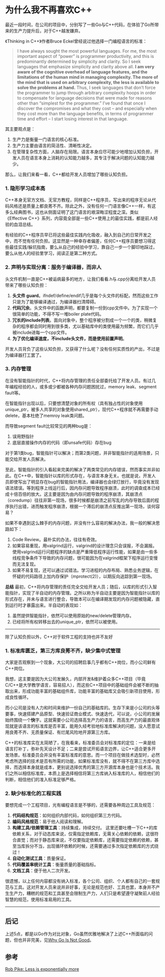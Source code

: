 # 为什么我不再喜欢C++

最近一段时间，在公司的项目中，分别写了一些Go与C++代码，在体验了Go所带来的生产力提升后，对于C++越发嫌弃。

《Thinking in C++》作者Bruce Eckel曾经说过他选择一门编程语言的标准：
> I have always sought the most powerful languages. For me, the most important aspect of “power” is programmer productivity, and this is predominantly determined by simplicity and clarity. So I seek languages that emphasize simplicity and clarity above all. **I am very aware of the cognitive overhead of language features, and the limitations of the human mind in managing complexity. The more of the mind that is used on arbitrary complexity, the less is available to solve the problems at hand.** Thus, I seek languages that don’t force the programmer to jump through arbitrary complexity hoops in order to compensate for language decisions that were made for reasons other than “simplest for the programmer.” I’ve found that once I discover the compromises and what they cost – and especially when they cost more than the language benefits, in terms of programmer time and effort – I start losing interest in that language.

其主要观点是：

1. 生产力是衡量一门语言的核心标准。
1. 生产力主要由语言的简洁性、清晰性决定。
1. 在管理复杂性方面，人脑存在局限。语言本身应尽可能少地增加认知负担，开发人员在语言本身上消耗的认知能力越多，其专注于解决问题的认知能力越少。

那么，让我们来看一看，C++都给开发人员增加了哪些认知负担。

### 1. 隐形学习成本高
C++本身无官方文档、无官方教程，同样是C++程序员，写出来的程序无论从代码风格还是质量上都良莠不齐。除此之外，没有任何一门语言像C++一样，有这多么经典图书，这也从侧面证明了这门语言的艰深晦涩程度之深。类似《Effective C++》系列，内容竟全部是一些C++使用上的最佳实践，都是前人经验的血泪总结。

有经验的C++程序员早已将这些最佳实践内化吸收，融入到自己的日常开发之中，而不觉有任何负担。这显然是一种幸存者偏差，任何C++程序员要想习得这些最佳实践/躲坑指南，要么从自己的经验中学习，靠自己一步一个脚印地踩过，要么从他人的经验里学习，阅读正是第二种方式。

### 2. 声明与实现分离：服务于编译器，而非人
头文件机制一直是C++被诟病最多的地方，让我们看看.h与.cpp分离给开发人员带来了哪些认知负担：

1. **头文件 guard**。ifndef/define/endif几乎是每个头文件的标配，然而这些工作只是为了能够编译通过，为编译器扫清障碍。
2. **代码冗余**。头文件中的函数声明，都要复制一份到cpp文件中。为了实现一个很简单的功能，不得不写一堆boiler plate代码。
3. **冗长的include列表**。面向对象中，整个程序被分割成一个一个的类，稍微复杂的程序都会同时用到很多类，尤以基础库中的类使用最为频繁，而它们几乎被include进每一个cpp文件。
4. **为了优化编译速度，不include头文件，而是使用前置声明**。

开发人员背负了这些认知负担，又获得了什么呢？没有任何实质性的产出，不过是为编译器打工罢了。

### 3. 内存管理
在没有智能指针的时代，C++将内存管理的责任全部委托给了开发人员。有过几年编程经验的人，或多或少都被各种内存问题困扰过，memory leak、segment fault等。

在智能指针出现以后，只要想清楚对象的所有权（具有独占性的对象使用unique_ptr，被多人共享的对象使用shared_ptr），现代C++程序就不再需要手动delete，基本杜绝了memroy leak类问题。

而导致segment fault比较常见的两种bug是：

1. 误用野指针
2. 底层直接操作内存的代码（即unsafe代码）存在bug

对于第1类bug，智能指针可以解决；而第2类问题，并非智能指针的适用场景，只能交给开发人员解决。

至此，智能指针的引入看起来完美的解决了两类常见的内存错误，然而事实并非如此。在C++中，智能指针以库的形式存在，与语言本身无关。也就是说，开发人员即使写出了明显存在bug的智能指针用法，编译器也会绿灯放行，毕竟没有发现语法错误。等到程序上线运行后，因内存问题导致程序崩溃，此时的调查成本已经成十倍百倍的放大。这主要是因为由内存问题导致的程序崩溃，其崩溃点（coredump）往往非第一现场，很多时候都是崩溃之前写乱的内存导致后面的程序执行出错，进而触发程序崩溃，根据一个滞后的崩溃点反推出第一现场，谈何容易？

如果不幸遇到这么棘手的内存问题，并没有什么容易的解决办法，我一般的解决思路如下：

1. Code Review。最朴实的办法，往往有奇效。
1. 如果容易重现，用valgrind运行，valgrind的设计理念只会误报，不会漏报。使用valgrind运行问题程序的缺点是严重降低程序运行性能，如果是由一些多线程竞争条件下导致的内存问题，很可能因为在valgrind框架下程序运行变慢而无法复现。
1. 如果不易复现，还可以通过试错法。学习进程的内存布局、熟悉业务逻辑，在怀疑的代码路径上加内存保护（mprotect(2)），以期反向追踪到第一现场。

**总结**
最初，C++将内存管理的责任完全交给开发人员；随后，以库的形式引入智能指针，实现了半自动的内存管理。之所以称为半自动主要是因为智能指针以库的形式存在，并未与语言进行整合，导致本可以在编译期发现的内存问题被隐藏，直到运行时才暴露出来。半自动的表现如：

1. 虽然提供智能指针，依然可以使用原始的new/delete管理内存。
1. 已经将所有权转移出去的unique_ptr，依然可以被使用。

---
除了认知负担以外，C++对于软件工程的支持也并不友好
### 1. 标准库匮乏，第三方库良莠不齐，缺少集中式管理

大家是否观察到一个现象，大公司的招聘启事几乎都有C++岗位，而小公司鲜有C++岗位。

我想，这主要是因为大公司发展久，内部开发&维护着众多C++项目（毕竟C/C++是大学教学语言，容易招人），而这些C++项目中的基础组件会被不断的抽取出来，形成功能丰富的基础组件库，功能丰富的基础库又会吸引新项目使用，形成良性循环。

而小公司是没有人力和时间来维护一份自己的基础库的。生存下来是小公司的头等要事，快速搭建产品原型、快速验证商业模式、快速迭代，可以说，小公司的发展始终围绕一个**快**字。这就需要小公司选择高生产力的语言，而高生产力的最直观体现就是该语言的标准库是否丰富，能用久经考验地标准库解决的问题，没人愿意试用良莠不齐、无质量保证、有烂尾风险地开源第三方库。

C++的标准库实在太简陋了，在我看来，标准委员会对标准库的定位：一来是给语言打补丁，弥补先天设计不足；二来是尝试开拓语言边界，让C++适合更多开发场景。标准委员会并没有丰富标准库的意思。而一个项目在做技术选型时，必然考虑所选择的技术是否有所需的功能，如果标准库没有，就不得不在第三方库中选择，而选择本身就是成本，更别说选择优秀的第三方开源库本身也是个技术活。我们之所以相信标准库，本质上是选择相信将第三方库纳入标准库的人，相信他们的判断，相信他们的准入标准足够严格。

### 2. 缺少标准化的工程实践
要想完成一个工程项目，光有编程语言是不够的，还需要各种周边工具及规范：

1. **代码结构规范**：如何组织内部代码，如何组织第三方代码。
1. **编码风格规范**：易于他人阅读和理解。
1. **构建工具/依赖管理工具**：持续集成，持续交付。
这里还要吐槽一下C++的库依赖关系，对于动态库来说，仅需指定依赖库，无需关心依赖的依赖，这很符合直觉；而对于静态库来说，不仅要指定依赖库，还需要指定依赖的依赖，甚至当库拆分不当，出现循环依赖的时候，还需要通过多次指定依赖库的方式绕过！
1. **自动化测试工具**：质量保证。
1. **代码覆盖率统计工具**：衡量质量的基础指标。
1. **文档工具**：便于他人二次开发。

很遗憾，以上任何内容都没有纳入标准，各个公司、组织、个人都有自己的一套规范与工具。这对开发人员来说并非好事，无论是规范也好、工具也罢，本身并不产生生产力，糟糕的规范和工具甚至会限制生产力，人们只是希望遵守凝聚前人经验智慧的规范，使用标准易用的工具。

---
## 后记
上述5点，都是以Go作为对比对象，Go虽然优雅地解决了上述C++所面临的问题，但也并非完美，见[Why Go Is Not Good][2]。

## 参考
[Rob Pike: Less is exponentially more][1]


[1]: https://commandcenter.blogspot.jp/2012/06/less-is-exponentially-more.html
[2]: http://yager.io/programming/go.html
